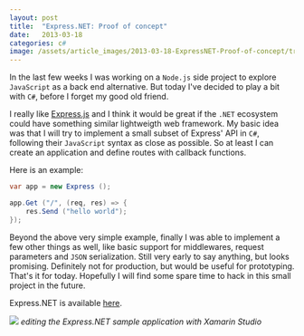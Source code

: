 ```yaml
---
layout: post
title:  "Express.NET: Proof of concept"
date:   2013-03-18
categories: c#
image: /assets/article_images/2013-03-18-ExpressNET-Proof-of-concept/train.jpg
---
```



In the last few weeks I was working on a `Node.js` side project to explore `JavaScript` as a back end alternative. But today I've decided to play a bit with `C#`, before I forget my good old friend.

I really like [Express.js](http://expressjs.com) and I think it would be great if the `.NET` ecosystem could have something similar lightweigth web framework. My basic idea was that I will try to implement a small subset of Express' API in `C#`, following their `JavaScript` syntax as close as possible. So at least I can create an application and define routes with callback functions.

Here is an example:

```csharp
var app = new Express ();

app.Get ("/", (req, res) => {
    res.Send ("hello world");
});
```

Beyond the above very simple example, finally I was able to implement a few other things as well, like basic support for middlewares, request parameters and `JSON` serialization. Still very early to say anything, but looks promising. Definitely not for production, but would be useful for prototyping. That's it for today. Hopefully I will find some spare time to hack in this small project in the future.

Express.NET is available [here](https://github.com/speier/expressnet).

![](http://s3.kalmanspeier.com/blog/expressnet_editing_xs.png)
*editing the Express.NET sample application with Xamarin Studio*
